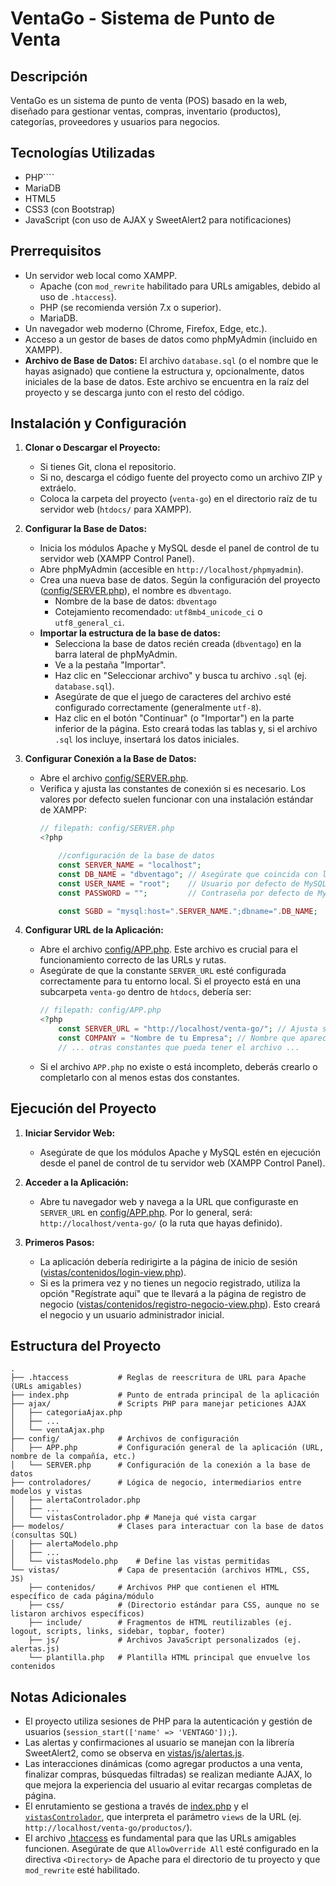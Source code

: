 # VentaGo - Sistema de Punto de Venta

## Descripción
VentaGo es un sistema de punto de venta (POS) basado en la web, diseñado para gestionar ventas, compras, inventario (productos), categorías, proveedores y usuarios para negocios.

## Tecnologías Utilizadas
*   PHP````
*   MariaDB
*   HTML5
*   CSS3 (con Bootstrap)
*   JavaScript (con uso de AJAX y SweetAlert2 para notificaciones)

## Prerrequisitos
*   Un servidor web local como XAMPP.
    *   Apache (con `mod_rewrite` habilitado para URLs amigables, debido al uso de `.htaccess`).
    *   PHP (se recomienda versión 7.x o superior).
    *   MariaDB.
*   Un navegador web moderno (Chrome, Firefox, Edge, etc.).
*   Acceso a un gestor de bases de datos como phpMyAdmin (incluido en XAMPP).
*   **Archivo de Base de Datos:** El archivo `database.sql` (o el nombre que le hayas asignado) que contiene la estructura y, opcionalmente, datos iniciales de la base de datos. Este archivo se encuentra en la raíz del proyecto y se descarga junto con el resto del código.

## Instalación y Configuración

1.  **Clonar o Descargar el Proyecto:**
    *   Si tienes Git, clona el repositorio.
    *   Si no, descarga el código fuente del proyecto como un archivo ZIP y extráelo.
    *   Coloca la carpeta del proyecto (`venta-go`) en el directorio raíz de tu servidor web (`htdocs/` para XAMPP).

2.  **Configurar la Base de Datos:**
    *   Inicia los módulos Apache y MySQL desde el panel de control de tu servidor web (XAMPP Control Panel).
    *   Abre phpMyAdmin (accesible en `http://localhost/phpmyadmin`).
    *   Crea una nueva base de datos. Según la configuración del proyecto ([config/SERVER.php](config/SERVER.php)), el nombre es `dbventago`.
        *   Nombre de la base de datos: `dbventago`
        *   Cotejamiento recomendado: `utf8mb4_unicode_ci` o `utf8_general_ci`.
    *   **Importar la estructura de la base de datos:**
        *   Selecciona la base de datos recién creada (`dbventago`) en la barra lateral de phpMyAdmin.
        *   Ve a la pestaña "Importar".
        *   Haz clic en "Seleccionar archivo" y busca tu archivo `.sql` (ej. `database.sql`).
        *   Asegúrate de que el juego de caracteres del archivo esté configurado correctamente (generalmente `utf-8`).
        *   Haz clic en el botón "Continuar" (o "Importar") en la parte inferior de la página. Esto creará todas las tablas y, si el archivo `.sql` los incluye, insertará los datos iniciales.

3.  **Configurar Conexión a la Base de Datos:**
    *   Abre el archivo [config/SERVER.php](config/SERVER.php).
    *   Verifica y ajusta las constantes de conexión si es necesario. Los valores por defecto suelen funcionar con una instalación estándar de XAMPP:
        ```php
        // filepath: config/SERVER.php
        <?php

            //configuración de la base de datos
            const SERVER_NAME = "localhost";
            const DB_NAME = "dbventago"; // Asegúrate que coincida con la BD creada
            const USER_NAME = "root";    // Usuario por defecto de MySQL en XAMPP
            const PASSWORD = "";         // Contraseña por defecto de MySQL en XAMPP

            const SGBD = "mysql:host=".SERVER_NAME.";dbname=".DB_NAME;
        ```

4.  **Configurar URL de la Aplicación:**
    *   Abre el archivo [config/APP.php](config/APP.php). Este archivo es crucial para el funcionamiento correcto de las URLs y rutas.
    *   Asegúrate de que la constante `SERVER_URL` esté configurada correctamente para tu entorno local. Si el proyecto está en una subcarpeta `venta-go` dentro de `htdocs`, debería ser:
        ```php
        // filepath: config/APP.php
        <?php
            const SERVER_URL = "http://localhost/venta-go/"; // Ajusta si tu proyecto está en otra ruta
            const COMPANY = "Nombre de tu Empresa"; // Nombre que aparecerá en el título y otros lugares
            // ... otras constantes que pueda tener el archivo ...
        ```
    *   Si el archivo `APP.php` no existe o está incompleto, deberás crearlo o completarlo con al menos estas dos constantes.

## Ejecución del Proyecto

1.  **Iniciar Servidor Web:**
    *   Asegúrate de que los módulos Apache y MySQL estén en ejecución desde el panel de control de tu servidor web (XAMPP Control Panel).

2.  **Acceder a la Aplicación:**
    *   Abre tu navegador web y navega a la URL que configuraste en `SERVER_URL` en [config/APP.php](config/APP.php). Por lo general, será:
        `http://localhost/venta-go/` (o la ruta que hayas definido).

3.  **Primeros Pasos:**
    *   La aplicación debería redirigirte a la página de inicio de sesión ([vistas/contenidos/login-view.php](vistas/contenidos/login-view.php)).
    *   Si es la primera vez y no tienes un negocio registrado, utiliza la opción "Regístrate aquí" que te llevará a la página de registro de negocio ([vistas/contenidos/registro-negocio-view.php](vistas/contenidos/registro-negocio-view.php)). Esto creará el negocio y un usuario administrador inicial.

## Estructura del Proyecto
```
.
├── .htaccess           # Reglas de reescritura de URL para Apache (URLs amigables)
├── index.php           # Punto de entrada principal de la aplicación
├── ajax/               # Scripts PHP para manejar peticiones AJAX
│   ├── categoriaAjax.php
│   ├── ...
│   └── ventaAjax.php
├── config/             # Archivos de configuración
│   ├── APP.php         # Configuración general de la aplicación (URL, nombre de la compañía, etc.)
│   └── SERVER.php      # Configuración de la conexión a la base de datos
├── controladores/      # Lógica de negocio, intermediarios entre modelos y vistas
│   ├── alertaControlador.php
│   ├── ...
│   └── vistasControlador.php # Maneja qué vista cargar
├── modelos/            # Clases para interactuar con la base de datos (consultas SQL)
│   ├── alertaModelo.php
│   ├── ...
│   └── vistasModelo.php    # Define las vistas permitidas
└── vistas/             # Capa de presentación (archivos HTML, CSS, JS)
    ├── contenidos/     # Archivos PHP que contienen el HTML específico de cada página/módulo
    ├── css/            # (Directorio estándar para CSS, aunque no se listaron archivos específicos)
    ├── include/        # Fragmentos de HTML reutilizables (ej. logout, scripts, links, sidebar, topbar, footer)
    ├── js/             # Archivos JavaScript personalizados (ej. alertas.js)
    └── plantilla.php   # Plantilla HTML principal que envuelve los contenidos
```

## Notas Adicionales
*   El proyecto utiliza sesiones de PHP para la autenticación y gestión de usuarios (`session_start(['name' => 'VENTAGO']);`).
*   Las alertas y confirmaciones al usuario se manejan con la librería SweetAlert2, como se observa en [vistas/js/alertas.js](vistas/js/alertas.js).
*   Las interacciones dinámicas (como agregar productos a una venta, finalizar compras, búsquedas filtradas) se realizan mediante AJAX, lo que mejora la experiencia del usuario al evitar recargas completas de página.
*   El enrutamiento se gestiona a través de [index.php](index.php) y el [`vistasControlador`](controladores/vistasControlador.php), que interpreta el parámetro `views` de la URL (ej. `http://localhost/venta-go/productos/`).
*   El archivo [.htaccess](.htaccess) es fundamental para que las URLs amigables funcionen. Asegúrate de que `AllowOverride All` esté configurado en la directiva `<Directory>` de Apache para el directorio de tu proyecto y que `mod_rewrite` esté habilitado.
```# VentaGo - Sistema de Punto de Venta
